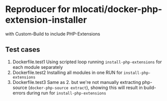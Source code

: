 # Reproducer for mlocati/docker-php-extension-installer
with Custom-Build to include PHP-Extensions

## Test cases
1. Dockerfile.test1
   Using scripted loop running ```install-php-extensions``` for each module separately
2. Dockerfile.test2
   Installing all modules in one RUN for ```install-php-extensions```
3. Dockerfile.test3
   Same as 2. but we're not manually extracting php-source (```docker-php-source extract```), showing this will result in build-errors
   during run for ```install-php-extensions```
